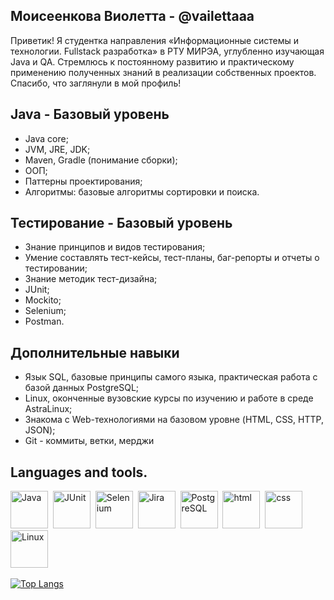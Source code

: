 ## Моисеенкова Виолетта - @vailettaaa

Приветик! Я студентка направления «Информационные системы и технологии. Fullstack разработка» в РТУ МИРЭА, углубленно изучающая Java и QA. Стремлюсь к постоянному развитию и практическому применению полученных знаний в реализации собственных проектов. Спасибо, что заглянули в мой профиль!

## Java - Базовый уровень

- Javа core;
- JVM, JRE, JDK;
- Maven, Gradle (понимание сборки);
- ООП;
- Паттерны проектирования;
- Алгоритмы: базовые алгоритмы сортировки и поиска.

## Тестирование - Базовый уровень

- Знание принципов и видов тестирования;
- Умение составлять тест-кейсы, тест-планы, баг-репорты и отчеты о тестировании;
- Знание методик тест-дизайна;
- JUnit;
- Mockito;
- Selenium;
- Postman.

## Дополнительные навыки
- Язык SQL, базовые принципы самого языка, практическая работа с базой данных PostgreSQL;
- Linux, оконченные вузовские курсы по изучению и работе в среде AstraLinux;
- Знакома с Web-технологиями на базовом уровне (HTML, CSS, HTTP, JSON);
- Git - коммиты, ветки, мерджи

## Languages and tools.

<img src="https://cdn.jsdelivr.net/gh/devicons/devicon@latest/icons/java/java-original-wordmark.svg" title="Java" widht="60" height="60"/>&nbsp;
<img src="https://cdn.jsdelivr.net/gh/devicons/devicon@latest/icons/junit/junit-plain-wordmark.svg" title="JUnit" widht="60" height="60"/>&nbsp;
<img src="https://cdn.jsdelivr.net/gh/devicons/devicon@latest/icons/selenium/selenium-original.svg" title="Selenium" widht="60" height="60"/>&nbsp;
<img src="https://cdn.jsdelivr.net/gh/devicons/devicon@latest/icons/jira/jira-original-wordmark.svg" title="Jira" widht="60" height="60"/>&nbsp;
<img src="https://cdn.jsdelivr.net/gh/devicons/devicon@latest/icons/postgresql/postgresql-plain-wordmark.svg" title="PostgreSQL" widht="60" height="60"/>&nbsp;
<img src="https://cdn.jsdelivr.net/gh/devicons/devicon@latest/icons/html5/html5-plain-wordmark.svg" title="html" widht="60" height="60"/>&nbsp;
<img src="https://cdn.jsdelivr.net/gh/devicons/devicon@latest/icons/css3/css3-plain-wordmark.svg" title="css" widht="60" height="60"/>&nbsp;
<img src="https://cdn.jsdelivr.net/gh/devicons/devicon@latest/icons/linux/linux-original.svg" title="Linux" widht="60" height="60"/>&nbsp;

          




[![Top Langs](https://github-readme-stats.vercel.app/api/top-langs/?username=anuraghazra&layout=compact)](https://github.com/anuraghazra/github-readme-stats)


